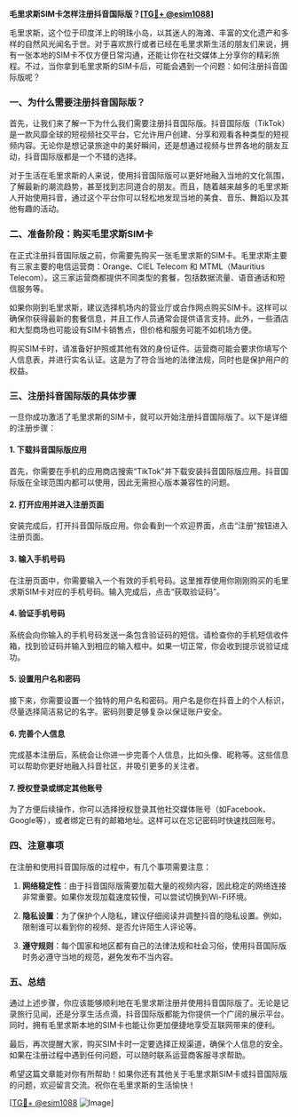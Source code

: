 **毛里求斯SIM卡怎样注册抖音国际版？[[TG💪+ @esim1088](https://t.me/s/esim1088)]**

毛里求斯，这个位于印度洋上的明珠小岛，以其迷人的海滩、丰富的文化遗产和多样的自然风光闻名于世。对于喜欢旅行或者已经在毛里求斯生活的朋友们来说，拥有一张本地的SIM卡不仅方便日常沟通，还能让你在社交媒体上分享你的精彩旅程。不过，当你拿到毛里求斯的SIM卡后，可能会遇到一个问题：如何注册抖音国际版呢？

### 一、为什么需要注册抖音国际版？

首先，让我们来了解一下为什么我们需要注册抖音国际版。抖音国际版（TikTok）是一款风靡全球的短视频社交平台，它允许用户创建、分享和观看各种类型的短视频内容。无论你是想记录旅途中的美好瞬间，还是想通过视频与世界各地的朋友互动，抖音国际版都是一个不错的选择。

对于生活在毛里求斯的人来说，使用抖音国际版可以更好地融入当地的文化氛围，了解最新的潮流趋势，甚至找到志同道合的朋友。而且，随着越来越多的毛里求斯人开始使用抖音，通过这个平台你可以轻松地发现当地的美食、音乐、舞蹈以及其他有趣的活动。

### 二、准备阶段：购买毛里求斯SIM卡

在正式注册抖音国际版之前，你需要先购买一张毛里求斯的SIM卡。毛里求斯主要有三家主要的电信运营商：Orange、CIEL Telecom 和 MTML（Mauritius Telecom）。这三家运营商都提供不同类型的套餐，包括数据流量、语音通话和短信服务等。

如果你刚到毛里求斯，建议选择机场内的营业厅或合作网点购买SIM卡。这样可以确保你获得最新的套餐信息，并且工作人员通常会提供语言支持。此外，一些酒店和大型商场也可能设有SIM卡销售点，但价格和服务可能不如机场方便。

购买SIM卡时，请准备好护照或其他有效的身份证件。运营商可能会要求你填写个人信息表，并进行实名认证。这是为了符合当地的法律法规，同时也是保护用户的权益。

### 三、注册抖音国际版的具体步骤

一旦你成功激活了毛里求斯的SIM卡，就可以开始注册抖音国际版了。以下是详细的注册步骤：

#### 1. 下载抖音国际版应用

首先，你需要在手机的应用商店搜索“TikTok”并下载安装抖音国际版应用。抖音国际版在全球范围内都可以使用，因此无需担心版本兼容性的问题。

#### 2. 打开应用并进入注册页面

安装完成后，打开抖音国际版应用。你会看到一个欢迎界面，点击“注册”按钮进入注册页面。

#### 3. 输入手机号码

在注册页面中，你需要输入一个有效的手机号码。这里推荐使用你刚刚购买的毛里求斯SIM卡对应的手机号码。输入完成后，点击“获取验证码”。

#### 4. 验证手机号码

系统会向你输入的手机号码发送一条包含验证码的短信。请检查你的手机短信收件箱，找到验证码并输入到相应的输入框中。如果一切正常，你会收到提示说验证成功。

#### 5. 设置用户名和密码

接下来，你需要设置一个独特的用户名和密码。用户名是你在抖音上的个人标识，尽量选择简洁易记的名字。密码则要足够复杂以保证账户安全。

#### 6. 完善个人信息

完成基本注册后，系统会让你进一步完善个人信息，比如头像、昵称等。这些信息可以帮助你更好地融入抖音社区，并吸引更多的关注者。

#### 7. 授权登录或绑定其他账号

为了方便后续操作，你可以选择授权登录其他社交媒体账号（如Facebook、Google等），或者绑定已有的邮箱地址。这样可以在忘记密码时快速找回账号。

### 四、注意事项

在注册和使用抖音国际版的过程中，有几个事项需要注意：

1. **网络稳定性**：由于抖音国际版需要加载大量的视频内容，因此稳定的网络连接非常重要。如果你发现加载速度较慢，可以尝试切换到Wi-Fi环境。

2. **隐私设置**：为了保护个人隐私，建议仔细阅读并调整抖音的隐私设置。例如，限制谁可以看到你的视频、是否允许陌生人评论等。

3. **遵守规则**：每个国家和地区都有自己的法律法规和社会习俗，使用抖音国际版时务必遵守当地的规范，避免发布不当内容。

### 五、总结

通过上述步骤，你应该能够顺利地在毛里求斯注册并使用抖音国际版了。无论是记录旅行见闻，还是分享生活点滴，抖音国际版都能为你提供一个广阔的展示平台。同时，拥有毛里求斯本地的SIM卡也能让你更加便捷地享受互联网带来的便利。

最后，再次提醒大家，购买SIM卡时一定要选择正规渠道，确保个人信息的安全。如果在注册过程中遇到任何问题，可以随时联系运营商客服寻求帮助。

希望这篇文章能对你有所帮助！如果你还有其他关于毛里求斯SIM卡或抖音国际版的问题，欢迎留言交流。祝你在毛里求斯的生活愉快！

[[TG💪+ @esim1088](https://t.me/s/esim1088) ![Image](https://i.postimg.cc/4NQfJmqS/Snipaste-2025-05-13-00-14-12.png)]